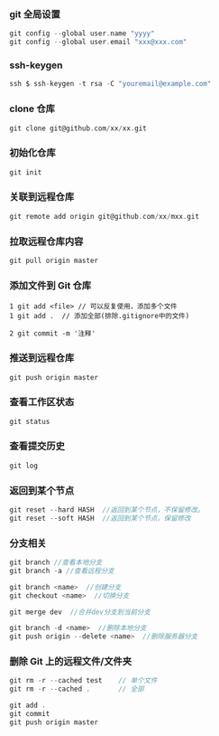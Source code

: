 ### git 全局设置

```c
git config --global user.name "yyyy"
git config --global user.email "xxx@xxx.com"
```

### ssh-keygen

```c
ssh $ ssh-keygen -t rsa -C "youremail@example.com"
```

### clone 仓库

```c
git clone git@github.com/xx/xx.git
```

### 初始化仓库

```c
git init
```

### 关联到远程仓库

```c
git remote add origin git@github.com/xx/mxx.git
```

### 拉取远程仓库内容

```c
git pull origin master
```

### 添加文件到 Git 仓库

```
1 git add <file> // 可以反复使用，添加多个文件
1 git add .  // 添加全部(排除.gitignore中的文件)

2 git commit -m '注释'
```

### 推送到远程仓库

```c
git push origin master
```

### 查看工作区状态

```c
git status
```

### 查看提交历史

```c
git log
```

### 返回到某个节点

```c
git reset --hard HASH  //返回到某个节点，不保留修改。
git reset --soft HASH  //返回到某个节点。保留修改
```

### 分支相关

```c
git branch //查看本地分支
git branch -a //查看远程分支

git branch <name>  //创建分支
git checkout <name>  //切换分支

git merge dev  //合并dev分支到当前分支

git branch -d <name>  //删除本地分支
git push origin --delete <name>  //删除服务器分支
```

### 删除 Git 上的远程文件/文件夹

```c
git rm -r --cached test    // 单个文件
git rm -r --cached .       // 全部

git add .
git commit
git push origin master
```
